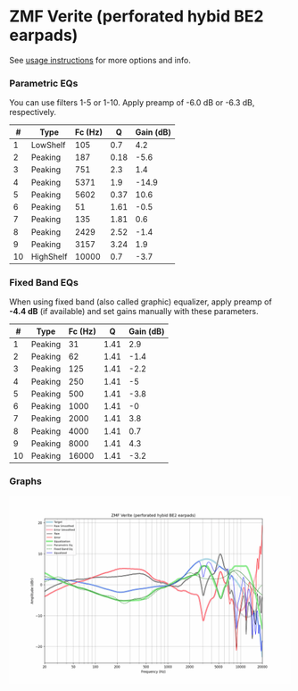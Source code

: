 # ZMF Verite (perforated hybid BE2 earpads)
See [usage instructions](https://github.com/jaakkopasanen/AutoEq#usage) for more options and info.

### Parametric EQs
You can use filters 1-5 or 1-10. Apply preamp of -6.0 dB or -6.3 dB, respectively.

|   # | Type      |   Fc (Hz) |    Q |   Gain (dB) |
|-----|-----------|-----------|------|-------------|
|   1 | LowShelf  |       105 | 0.7  |         4.2 |
|   2 | Peaking   |       187 | 0.18 |        -5.6 |
|   3 | Peaking   |       751 | 2.3  |         1.4 |
|   4 | Peaking   |      5371 | 1.9  |       -14.9 |
|   5 | Peaking   |      5602 | 0.37 |        10.6 |
|   6 | Peaking   |        51 | 1.61 |        -0.5 |
|   7 | Peaking   |       135 | 1.81 |         0.6 |
|   8 | Peaking   |      2429 | 2.52 |        -1.4 |
|   9 | Peaking   |      3157 | 3.24 |         1.9 |
|  10 | HighShelf |     10000 | 0.7  |        -3.7 |

### Fixed Band EQs
When using fixed band (also called graphic) equalizer, apply preamp of **-4.4 dB** (if available) and set gains manually with these parameters.

|   # | Type    |   Fc (Hz) |    Q |   Gain (dB) |
|-----|---------|-----------|------|-------------|
|   1 | Peaking |        31 | 1.41 |         2.9 |
|   2 | Peaking |        62 | 1.41 |        -1.4 |
|   3 | Peaking |       125 | 1.41 |        -2.2 |
|   4 | Peaking |       250 | 1.41 |        -5   |
|   5 | Peaking |       500 | 1.41 |        -3.8 |
|   6 | Peaking |      1000 | 1.41 |        -0   |
|   7 | Peaking |      2000 | 1.41 |         3.8 |
|   8 | Peaking |      4000 | 1.41 |         0.7 |
|   9 | Peaking |      8000 | 1.41 |         4.3 |
|  10 | Peaking |     16000 | 1.41 |        -3.2 |

### Graphs
![](./ZMF%20Verite%20(perforated%20hybid%20BE2%20earpads).png)
